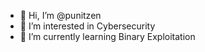 - 👋 Hi, I’m @punitzen
- 👀 I’m interested in Cybersecurity
- 🌱 I’m currently learning Binary Exploitation

<!---
punitzen/punitzen is a ✨ special ✨ repository because its `README.md` (this file) appears on your GitHub profile.
You can click the Preview link to take a look at your changes.
--->
